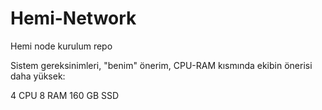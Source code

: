 # Hemi-Network
Hemi node kurulum repo

Sistem gereksinimleri, "benim" önerim, CPU-RAM kısmında ekibin önerisi daha yüksek:

4 CPU
8 RAM
160 GB SSD
